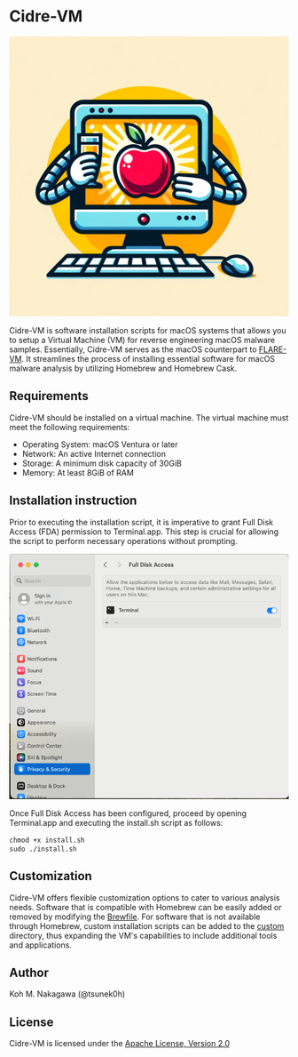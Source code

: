 # Cidre-VM

![Cidre-VM (Image generated by ChatGPT)](./Images/Cidre-VM.png)

Cidre-VM is software installation scripts for macOS systems that allows you to setup a Virtual Machine (VM) for reverse engineering macOS malware samples. Essentially, Cidre-VM serves as the macOS counterpart to [FLARE-VM](https://github.com/mandiant/flare-vm). It streamlines the process of installing essential software for macOS malware analysis by utilizing Homebrew and Homebrew Cask.

## Requirements

Cidre-VM should be installed on a virtual machine. The virtual machine must meet the following requirements:

- Operating System: macOS Ventura or later
- Network: An active Internet connection
- Storage: A minimum disk capacity of 30GiB
- Memory: At least 8GiB of RAM

## Installation instruction

Prior to executing the installation script, it is imperative to grant Full Disk Access (FDA) permission to Terminal.app. This step is crucial for allowing the script to perform necessary operations without prompting.

![Full Disk Access](./Images/full-disk-access.png)

Once Full Disk Access has been configured, proceed by opening Terminal.app and executing the install.sh script as follows:

```
chmod +x install.sh
sudo ./install.sh
```

## Customization

Cidre-VM offers flexible customization options to cater to various analysis needs. Software that is compatible with Homebrew can be easily added or removed by modifying the [Brewfile](./Brewfile). For software that is not available through Homebrew, custom installation scripts can be added to the [custom](./custom/) directory, thus expanding the VM's capabilities to include additional tools and applications.

## Author

Koh M. Nakagawa (@tsunek0h)

## License

Cidre-VM is licensed under the [Apache License, Version 2.0](./LICENSE)
